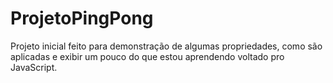 # ProjetoPingPong
Projeto inicial feito para demonstração de algumas propriedades, como são aplicadas e exibir um pouco do que estou aprendendo voltado pro JavaScript.
